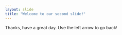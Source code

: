 ```yaml
---
layout: slide
title: "Welcome to our second slide!"
---
```

Thanks, have a great day.
Use the left arrow to go back!
